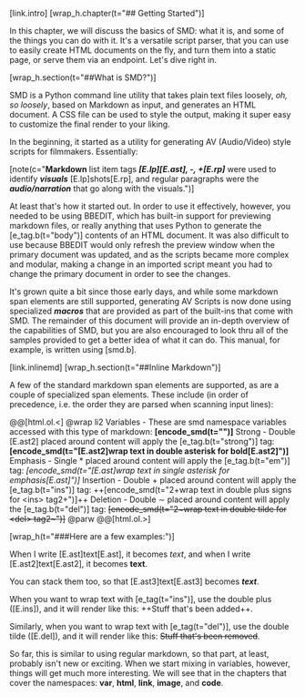 [link.intro]
[wrap_h.chapter(t="## Getting Started")]

In this chapter, we will discuss the basics of SMD: what it is, and some of the things you can do with it. It's a versatile script parser, that you can use to easily create HTML documents on the fly, and turn them into a static page, or serve them via an endpoint. Let's dive right in.

[wrap_h.section(t="##What is SMD?")]

SMD is a Python command line utility that takes plain text files loosely, *oh, so loosely*, based on Markdown as input, and generates an HTML document. A CSS file can be used to style the output, making it super easy to customize the final render to your liking.

In the beginning, it started as a utility for generating AV (Audio/Video) style scripts for filmmakers. Essentially:

[note(c="**Markdown** list item tags ***[E.lp][E.ast], -, +[E.rp]*** were used to identify ***visuals*** [E.lp]shots[E.rp], and regular paragraphs were the ***audio/narration*** that go along with the visuals.")]

At least that's how it started out. In order to use it effectively, however, you needed to be using BBEDIT, which has built-in support for previewing markdown files, or really anything that uses Python to generate the [e_tag.b(t="body")] contents of an HTML document. It was also difficult to use because BBEDIT would only refresh the preview window when the primary document was updated, and as the scripts became more complex and modular, making a change in an imported script meant you had to change the primary document in order to see the changes.

It's grown quite a bit since those early days, and while some markdown span elements are still supported, generating AV Scripts is now done using specialized ***macros*** that are provided as part of the built-ins that come with SMD. The remainder of this document will provide an in-depth overview of the capabilities of SMD, but you are also encouraged to look thru all of the samples provided to get a better idea of what it can do. This manual, for example, is written using [smd.b].

[link.inlinemd]
[wrap_h.section(t="##Inline Markdown")]

A few of the standard markdown span elements are supported, as are a couple of specialized span elements. These include (in order of precedence, i.e. the order they are parsed when scanning input lines):

@@[html.ol.<]
@wrap li2
Variables - These are smd namespace variables accessed with this type of markdown: **[encode_smd(t="<variable>")]**
Strong - Double [E.ast2] placed around content will apply the [e_tag.b(t="strong")] tag: **[encode_smd(t="[E.ast2]wrap text in double asterisk for bold[E.ast2]")]**
Emphasis - Single &ast; placed around content will apply the [e_tag.b(t="em")] tag: *[encode_smd(t="[E.ast]wrap text in single asterisk for emphasis[E.ast]")]*
Insertion - Double &plus; placed around content will apply the [e_tag.b(t="ins")] tag: ++[encode_smd(t="2+wrap text in double plus signs for &lt;ins&gt; tag2+")]++
Deletion - Double &sim; placed around content will apply the [e_tag.b(t="del")] tag: ~~[encode_smd(t="2~wrap text in double tilde for &lt;del&gt; tag2~")]~~
@parw
@@[html.ol.>]

[wrap_h(t="###Here are a few examples:")]

When I write [E.ast]text[E.ast], it becomes *text*, and when I write [E.ast2]text[E.ast2], it becomes **text**.

You can stack them too, so that [E.ast3]text[E.ast3] becomes ***text***.

When you want to wrap text with [e_tag(t="ins")], use the double plus ([E.ins]), and it will render like this: ++Stuff that's been added++. 

Similarly, when you want to wrap text with [e_tag(t="del")], use the double tilde ([E.del]), and it will render like this: ~~Stuff that's been removed~~.

So far, this is similar to using regular markdown, so that part, at least, probably isn't new or exciting. When we start mixing in variables, however, things will get much more interesting. We will see that in the chapters that cover the namespaces: **var**, **html**, **link**, **image**, and **code**.
